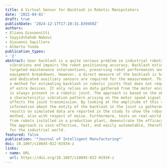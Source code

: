 ```yaml
---
title: A Virtual Sensor for Backlash in Robotic Manipulators
date: '2022-04-01'
draft: true
publishDate: '2024-12-17T17:20:31.839450Z'
authors:
- Eliana Giovannitti
- Sayyidshahab Nabavi
- Giovanni Squillero
- Alberto Tonda
publication_types:
- '2'
abstract: Gear backlash is a quite serious problem in industrial robots, it causes
  vibrations and impairs the robot positioning accuracy. Backlash estimation allows
  targeted maintenance interventions, preserving robot performances and avoiding unforeseen
  equipment breakdowns. However, a direct measure of the backlash is hard to obtain,
  and dedicated auxiliary sensors are required for the measurement. This paper presents
  a method for estimating backlash in robotic joints that does not require the installation
  of extra devices. It only relies on data gathered from the motor encoder, which
  is always present in a robotic joint. The approach is based on the observation of
  a characteristic vibration pattern arising on the motor speed signal when backlash
  affects the joint transmission. By looking at the amplitude of this vibration some
  information about the entity of the backlash in the joint is gathered. Experimental
  results on simulated data are reported in the study to show the robustness of the
  method, also with respect of noise. Furthermore, tests on real-world data, gathered
  from robots installed in a production plant, demonstrate the efficacy of the technique.
  The approach is cost-effective, fast, and easily automatable, therefore convenient
  for the industrial world.
featured: false
publication: '*Journal of Intelligent Manufacturing*'
doi: 10.1007/s10845-022-01934-z
links:
- name: URL
  url: https://doi.org/10.1007/s10845-022-01934-z
---
```


